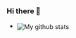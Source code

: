 ### Hi there 👋

<!--
**bebo13133/beBo13133** is a ✨ _special_ ✨ repository because its `README.md` (this file) appears on your GitHub profile.

Here are some ideas to get you started:

- 🔭 I’m currently working on ...
- 🌱 I’m currently learning ...
- 👯 I’m looking to collaborate on ...
- 🤔 I’m looking for help with ...
- 💬 Ask me about ...
- 📫 How to reach me: ...
- 😄 Pronouns: ...
- ⚡ Fun fact: ...
-->

- <img align="center" src="https://github-readme-streak-stats.herokuapp.com?user=bebo13133&theme=vue-dark&hide_border=true&date_format=M%20j%5B%2C%20Y%5D" alt="My github stats" />
